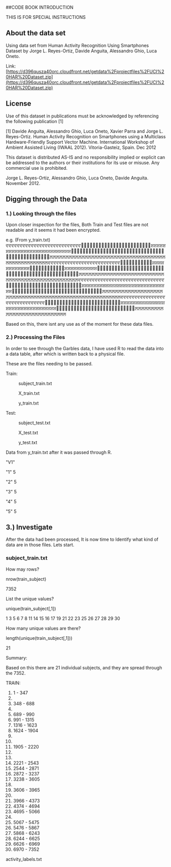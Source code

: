 ##CODE BOOK INTRODUCTION


THIS IS FOR SPECIAL INSTRUCTIONS
## About the data set
Using data set from Human Activity Recognition Using Smartphones Dataset by Jorge L. Reyes-Ortiz, Davide Anguita, Alessandro Ghio, Luca Oneto.

Link:
[https://d396qusza40orc.cloudfront.net/getdata%2Fprojectfiles%2FUCI%20HAR%20Dataset.zip](https://d396qusza40orc.cloudfront.net/getdata%2Fprojectfiles%2FUCI%20HAR%20Dataset.zip)

## License
Use of this dataset in publications must be acknowledged by referencing the following publication [1] 

[1] Davide Anguita, Alessandro Ghio, Luca Oneto, Xavier Parra and Jorge L. Reyes-Ortiz. Human Activity Recognition on Smartphones using a Multiclass Hardware-Friendly Support Vector Machine. International Workshop of Ambient Assisted Living (IWAAL 2012). Vitoria-Gasteiz, Spain. Dec 2012

This dataset is distributed AS-IS and no responsibility implied or explicit can be addressed to the authors or their institutions for its use or misuse. Any commercial use is prohibited.

Jorge L. Reyes-Ortiz, Alessandro Ghio, Luca Oneto, Davide Anguita. November 2012.

## Digging through the Data

### 1.)  Looking through the files
Upon closer inspection for the files,  Both Train and Test files are not readable and it seems it had been encrypted.



e.g. (From y_train.txt)
ਵਵਵਵਵਵਵਵਵਵਵਵਵਵਵਵਵਵਵਵਵਵਵਵਵਵਵ਴਴਴਴਴਴਴਴਴਴਴਴਴਴਴਴਴਴਴਴਴਴਴਴ਸ਼ਸ਼ਸ਼ਸ਼ਸ਼ਸ਼ਸ਼ਸ਼ਸ਼ਸ਼ਸ਼ਸ਼ਸ਼ਸ਼ਸ਼ਸ਼ਸ਼ਸ਼ਸ਼ਸ਼ਸ਼ਸ਼ਸ਼ਸ਼ਸ਼ਸ਼ਸ਼਱਱਱਱਱਱਱਱਱਱਱਱਱਱਱਱਱਱਱਱਱਱਱਱਱਱਱਱਱਱਱਱਱਱਱਱਱਱਱਱਱਱਱਱਱਱਱ਲ਼ਲ਼ਲ਼ਲ਼ਲ਼ਲ਼ਲ਼ਲ਼ਲ਼ਲ਼ਲ਼ਲ਼ਲ਼ਲ਼ਲ਼ਲ਼ਲ਼ਲ਼ਲ਼ਲ਼ਲ਼ਲ਼ਲ਼ਲ਼ਲ਼ਲਲਲਲਲਲਲਲਲਲਲਲਲਲਲਲਲਲਲਲਲਲਲਲਲਲਵਵਵਵਵਵਵਵਵਵਵਵਵਵਵਵਵਵਵਵਵਵਵਵਵਵ਴਴਴਴਴਴਴਴਴਴਴ਸ਼ਸ਼ਸ਼ਸ਼ਸ਼ਸ਼ਸ਼ਸ਼ਸ਼ਸ਼ਸ਼ਸ਼਴਴਴਴਴਴਴਴਴਴਴਴ਸ਼ਸ਼ਸ਼ਸ਼ਸ਼ਸ਼ਸ਼ਸ਼ਸ਼ਸ਼ਸ਼਱਱਱਱਱਱਱਱਱਱਱਱਱਱਱਱਱਱਱਱਱਱਱਱਱਱਱਱਱਱਱਱਱਱਱਱਱਱਱਱਱਱਱਱਱਱਱਱ਲ਼ਲ਼ਲ਼ਲ਼ਲ਼ਲ਼ਲ਼ਲਲਲਲਲਲਲਲਲਲਲਲਲਲਲਲਲਲਲਲਲਲਲਲਲਲਲਲ਼ਲ਼ਲ਼ਲ਼ਲ਼ਲ਼ਲ਼ਲ਼ਲ਼ਲ਼ਲ਼ਲ਼ਲ਼ਲ਼ਲ਼ਲ਼ਲ਼ਵਵਵਵਵਵਵਵਵਵਵਵਵਵਵਵਵਵਵਵਵਵਵਵਵਵਵਵਵਵਵ਴਴਴਴਴਴਴਴਴਴਴਴਴਴਴਴਴਴਴਴਴਴਴਴਴਴ਸ਼ਸ਼ਸ਼ਸ਼ਸ਼ਸ਼ਸ਼ਸ਼ਸ਼ਸ਼ਸ਼ਸ਼ਸ਼ਸ਼ਸ਼ਸ਼ਸ਼ਸ਼ਸ਼ਸ਼ਸ਼ਸ਼ਸ਼ਸ਼ਸ਼ਸ਼ਸ਼ਸ਼ਸ਼ਸ਼਱਱਱਱਱਱਱਱਱਱਱਱਱਱਱਱਱਱਱਱਱਱਱਱਱਱਱਱਱਱਱ਲ਼ਲ਼ਲ਼ਲ਼ਲ਼ਲ਼ਲ਼ਲ਼ਲ਼ਲ਼ਲ਼ਲ਼ਲ਼ਲ਼ਲ਼ਲ਼ਲ਼ਲ਼ਲ਼ਲ਼ਲ਼ਲ਼ਲ਼ਲਲਲਲਲਲਲਲਲਲਲਲਲਲਲਲਲਲਲਲਲਲਲਲਲਲਲਲਲਲਲਲਲਲਵਵਵਵਵਵਵਵਵਵਵਵਵਵਵਵਵਵਵਵਵਵਵਵਵਵਵਵਵਵ਴਴਴਴਴਴਴਴਴਴਴਴਴਴਴਴਴਴਴਴਴਴਴਴਴਴ਸ਼ਸ਼ਸ਼ਸ਼ਸ਼ਸ਼ਸ਼ਸ਼ਸ਼ਸ਼ਸ਼ਸ਼ਸ਼ਸ਼ਸ਼ਸ਼ਸ਼ਸ਼ਸ਼ਸ਼ਸ਼ਸ਼ਸ਼ਸ਼ਸ਼ਸ਼ਸ਼ਸ਼ਸ਼ਸ਼ਸ਼ਸ਼਱਱਱਱਱਱਱਱਱਱਱਱਱਱਱਱਱਱਱਱਱਱਱਱਱਱਱ਲ਼ਲ਼ਲ਼ਲ਼ਲ਼ਲ਼ਲ਼ਲ਼ਲ਼ਲ਼ਲ਼ਲ਼ਲ਼ਲ਼ਲ਼ਲ਼ਲ਼ਲ਼ਲ਼ਲ਼ਲ਼ਲ਼ਲ਼ਲ਼ਲ਼ਲ਼ਲਲ

Based on this, there isnt any use as of the moment for these data files.

### 2.)  Processing the Files

In order to see through the Garbles data,  I have used R to read the data into a data table, after which is written back to a physical file. 

These are the files needing to be passed.

 
<dl>
  <dt>Train:</dt>
  <dd><p>subject_train.txt</p>
      <p>X_train.txt</p>
      <p>y_train.txt</p></dd>

  <dt>Test:</dt>
  <dd><p>subject_test.txt</p>
      <p>X_test.txt</p>
      <p>y_test.txt</p></dd>



<p>Data from y_train.txt after it was passed through R.</p>

<p>"V1"</p>
<p>"1" 5</p>
<p>"2" 5</p>
<p>"3" 5</p>
<p>"4" 5</p>
<p>"5" 5</p>
</dl>


## 3.)  Investigate

After the data had been processed, It is now time to Identify what kind of data are in those files.
Lets start.

### subject_train.txt
<p>How may rows?</p>
<p>nrow(train_subject)</p>
<p>7352</p>


<p>List the unique values?</p>
<p>unique(train_subject[,1])</p>
<p>1  3  5  6  7  8 11 14 15 16 17 19 21 22 23 25 26 27 28 29 30</p>


<p>How many unique values are there?</p>
<p>length(unique(train_subject[,1]))</p>
<p>21</p>


<p>Summary:</p>
Based on this there are 21 individual subjects, and they are spread through the 7352.

TRAIN:
<ol>
<li>  1 - 347</li>
<li>   </li>
<li>  348 - 688</li>
<li>  </li>
<li>  689 - 990</li>
<li>  991 - 1315</li>
<li>  1316 - 1623</li>
<li>  1624 - 1904</li>
<li>   </li>
<li>   </li>
<li> 1905 - 2220</li>
<li>  </li>
<li>  </li>
<li> 2221 - 2543</li>
<li> 2544 - 2871</li>
<li> 2872 - 3237</li>
<li> 3238 - 3605</li>
<li>  </li>
<li> 3606 - 3965</li>
<li> </li>
<li> 3966 - 4373</li>
<li> 4374 - 4694</li>
<li> 4695 - 5066</li>
<li>  </li>
<li> 5067 - 5475</li>
<li> 5476 - 5867</li>
<li> 5868 - 6243</li>
<li> 6244 - 6625</li>
<li> 6626 - 6969</li>
<li> 6970 - 7352</li>
</ol>

 

activity_labels.txt

